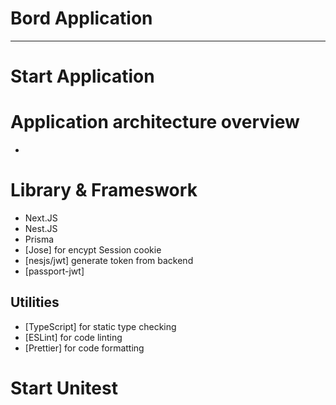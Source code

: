 # Bord Application

---

# Start Application

# Application architecture overview

-

# Library & Frameswork

- Next.JS
- Nest.JS
- Prisma
- [Jose] for encypt Session cookie
- [nesjs/jwt] generate token from backend
- [passport-jwt]

## Utilities

- [TypeScript] for static type checking
- [ESLint] for code linting
- [Prettier] for code formatting

# Start Unitest
